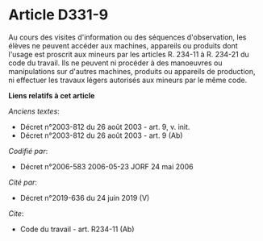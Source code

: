 # Article D331-9

Au cours des visites d'information ou des séquences d'observation, les élèves ne peuvent accéder aux machines, appareils ou
produits dont l'usage est proscrit aux mineurs par les articles R. 234-11 à R. 234-21 du code du travail. Ils ne peuvent ni
procéder à des manoeuvres ou manipulations sur d'autres machines, produits ou appareils de production, ni effectuer les
travaux légers autorisés aux mineurs par le même code.

**Liens relatifs à cet article**

_Anciens textes_:

  - Décret n°2003-812 du 26 août 2003 - art. 9, v. init.
  - Décret n°2003-812 du 26 août 2003 - art. 9 (Ab)

_Codifié par_:

  - Décret n°2006-583 2006-05-23 JORF 24 mai 2006

_Cité par_:

  - Décret n°2019-636 du 24 juin 2019 (V)

_Cite_:

  - Code du travail - art. R234-11 (Ab)
